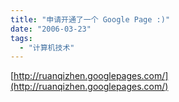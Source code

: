 ```yaml
---
title: "申请开通了一个 Google Page :)"
date: "2006-03-23"
tags: 
  - "计算机技术"
---
```


[http://ruanqizhen.googlepages.com/](http://ruanqizhen.googlepages.com/)
